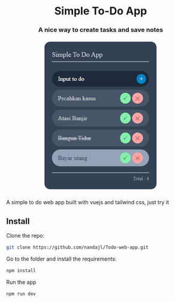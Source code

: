 <h1 align="center">Simple To-Do App</h1>
<h3 align="center">A nice way to create tasks and save notes</h3>
<div align="center">
    <img src="https://github.com/nandajl/Todo-web-app/blob/e56fb570dcac9e2f9e8ad111a54fadd372ccf6f1/todo.png" />
</div>

<p>A simple to do web app built with vuejs and tailwind css, just try it</p>

## Install
Clone the repo:

```bash
git clone https://github.com/nandajl/Todo-web-app.git
```

Go to the folder and install the requirements:

```bash
npm install
```

Run the app
```bash
npm run dev
```